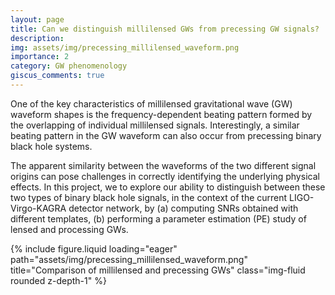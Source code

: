 ```yaml
---
layout: page
title: Can we distinguish millilensed GWs from precessing GW signals?
description: 
img: assets/img/precessing_millilensed_waveform.png
importance: 2
category: GW phenomenology
giscus_comments: true
---
```


One of the key characteristics of millilensed gravitational wave (GW) waveform shapes is the frequency-dependent beating pattern formed by the overlapping of individual millilensed signals. 
Interestingly, a similar beating pattern in the GW waveform can also occur from precessing binary black hole systems.

The apparent similarity between the waveforms of the two different signal origins can pose challenges in correctly identifying the underlying physical effects. 
In this project, we to explore our ability to distinguish between these two types of binary black hole signals, in the context of the current LIGO-Virgo-KAGRA detector network, by (a) computing  SNRs obtained with different templates, (b) performing a parameter estimation (PE) study of lensed and processing GWs.


<div class="row">
    <div class="col-md mt-md-0">
        {% include figure.liquid loading="eager" path="assets/img/precessing_millilensed_waveform.png" title="Comparison of millilensed and precessing GWs" class="img-fluid rounded z-depth-1" %}
    </div>
</div>
